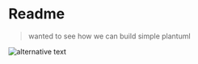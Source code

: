 # Readme

> wanted to see how we can build simple plantuml



![alternative text](http://www.plantuml.com/plantuml/proxy?cache=no&src=https://raw.githubusercontent.com/pax80/plantuml-docs/master/inital-diagram.puml)

